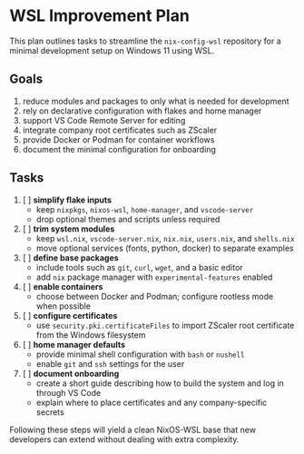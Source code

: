 # WSL Improvement Plan

This plan outlines tasks to streamline the `nix-config-wsl` repository for a minimal development setup on Windows 11 using WSL.

## Goals

1. reduce modules and packages to only what is needed for development
2. rely on declarative configuration with flakes and home manager
3. support VS Code Remote Server for editing
4. integrate company root certificates such as ZScaler
5. provide Docker or Podman for container workflows
6. document the minimal configuration for onboarding

## Tasks

1. [ ] **simplify flake inputs**
   - keep `nixpkgs`, `nixos-wsl`, `home-manager`, and `vscode-server`
   - drop optional themes and scripts unless required
2. [ ] **trim system modules**
   - keep `wsl.nix`, `vscode-server.nix`, `nix.nix`, `users.nix`, and `shells.nix`
   - move optional services (fonts, python, docker) to separate examples
3. [ ] **define base packages**
   - include tools such as `git`, `curl`, `wget`, and a basic editor
   - add `nix` package manager with `experimental-features` enabled
4. [ ] **enable containers**
   - choose between Docker and Podman; configure rootless mode when possible
5. [ ] **configure certificates**
   - use `security.pki.certificateFiles` to import ZScaler root certificate from the Windows filesystem
6. [ ] **home manager defaults**
   - provide minimal shell configuration with `bash` or `nushell`
   - enable `git` and `ssh` settings for the user
7. [ ] **document onboarding**
   - create a short guide describing how to build the system and log in through VS Code
   - explain where to place certificates and any company-specific secrets

Following these steps will yield a clean NixOS-WSL base that new developers can extend without dealing with extra complexity.
